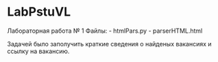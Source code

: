 # LabPstuVL
Лабораторная работа № 1
  Файлы:
    - htmlPars.py
    - parserHTML.html
 
 Задачей было заполучить краткие сведения о найденых вакансиях и ссылку на вакансию.
